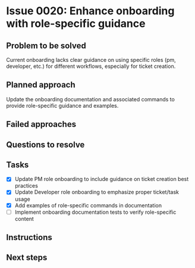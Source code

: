 # Issue 0020: Enhance onboarding with role-specific guidance

## Problem to be solved
Current onboarding lacks clear guidance on using specific roles (pm, developer, etc.) for different workflows, especially for ticket creation.

## Planned approach
Update the onboarding documentation and associated commands to provide role-specific guidance and examples.

## Failed approaches


## Questions to resolve


## Tasks
- [x] Update PM role onboarding to include guidance on ticket creation best practices
- [x] Update Developer role onboarding to emphasize proper ticket/task usage
- [x] Add examples of role-specific commands in documentation
- [ ] Implement onboarding documentation tests to verify role-specific content

## Instructions


## Next steps

